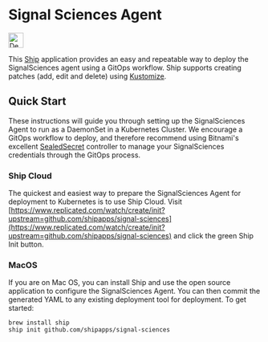 # Signal Sciences Agent


<a target="_blank" href="https://replicated.com/watch/create/init?upstream=github.com%2Fshipapps%2Fsignal-sciences"><img height="30" src="https://www.replicated.com/images/ship/oss/dws-green.svg" alt="Deploy"></a><br>

This [Ship](https://github.com/replicatedhq/ship) application provides an easy and repeatable way to deploy the SignalSciences agent using a GitOps workflow. Ship supports creating patches (add, edit and delete) using [Kustomize](https://kustomize.io).

## Quick Start

These instructions will guide you through setting up the SignalSciences Agent to run as a DaemonSet in a Kubernetes Cluster. We encourage a GitOps workflow to deploy, and therefore recommend using Bitnami's excellent [SealedSecret](https://github.com/bitnami-labs/sealed-secrets) controller to manage your SignalSciences credentials through the GitOps process.

### Ship Cloud

The quickest and easiest way to prepare the SignalSciences Agent for deployment to Kubernetes is to use Ship Cloud. Visit [https://www.replicated.com/watch/create/init?upstream=github.com/shipapps/signal-sciences](https://www.replicated.com/watch/create/init?upstream=github.com/shipapps/signal-sciences) and click the green Ship Init button.

### MacOS

If you are on Mac OS, you can install Ship and use the open source application to configure the SignalSciences Agent. You can then commit the generated YAML to any existing deployment tool for deployment. To get started:

```shell
brew install ship
ship init github.com/shipapps/signal-sciences
```
